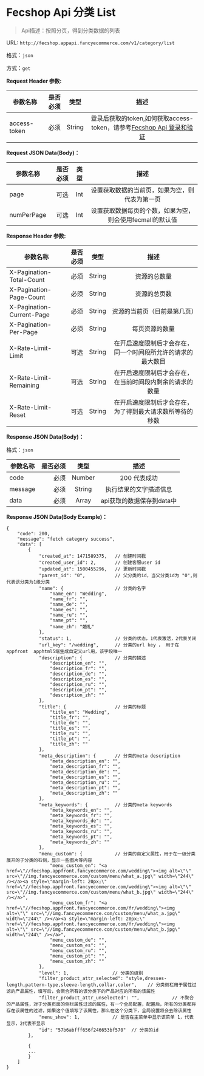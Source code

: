 Fecshop Api 分类 List
=========================

> Api描述：按照分页，得到分类数据的列表

URL: `http://fecshop.appapi.fancyecommerce.com/v1/category/list`

格式：`json`

方式：`get`

**Request Header 参数:**


| 参数名称        | 是否必须    |  类型       |  描述     |
| ----------------| -----:      | :----:      |:----:     |
| access-token    | 必须        |   String    | 登录后获取的token,如何获取access-token，请参考[Fecshop Api 登录和验证](fecshop-api-login-and-verification.md)|


**Request JSON Data(Body)：**

| 参数名称        | 是否必须    |  类型       |  描述     |
| ----------------| -----:      | :----:      |:----:     |
| page            | 可选        |   Int       | 设置获取数据的当前页，如果为空，则代表为第一页|
| numPerPage            | 可选        |   Int       | 设置获取数据每页的个数，如果为空，则会使用fecmall的默认值|

**Response Header 参数:**


| 参数名称                    | 是否必须    |  类型       |  描述     |
| ----------------------------| -----:      | :----:      |:----:     |
| X-Pagination-Total-Count    | 必须        |   String    | 资源的总数量|
| X-Pagination-Page-Count     | 必须        |   String    | 资源的总页数|
| X-Pagination-Current-Page   | 必须        |   String    | 资源的当前页（目前是第几页）|
| X-Pagination-Per-Page       | 必须        |   String    | 每页资源的数量|
| X-Rate-Limit-Limit          | 可选        |   String    | 在开启速度限制后才会存在，同一个时间段所允许的请求的最大数目|
| X-Rate-Limit-Remaining      | 可选        |   String    | 在开启速度限制后才会存在，在当前时间段内剩余的请求的数量|
| X-Rate-Limit-Reset          | 可选        |   String    | 在开启速度限制后才会存在，为了得到最大请求数所等待的秒数|



**Response JSON Data(Body)：**

格式：`json`

| 参数名称        | 是否必须    |  类型       |  描述        |
| ----------------| -----:      | :----:      |:----:        | 
| code            | 必须        |   Number    | 200 代表成功 |
| message         | 必须        |   String    | 执行结果的文字描述信息  |
| data            | 必须        |   Array    | api获取的数据保存到data中  |

**Response JSON Data(Body Example)：**

```
{
    "code": 200,
    "message": "fetch category success",
    "data": [
        {
            "created_at": 1471589375,   // 创建时间戳
            "created_user_id": 2,       // 创建客服user id
            "updated_at": 1500455296,   // 更新时间戳
            "parent_id": "0",           // 父分类的id，当父分类id为 "0",则代表该分类为1级分类
            "name": {                   // 分类的名字
                "name_en": "Wedding",
                "name_fr": "",
                "name_de": "",
                "name_es": "",
                "name_ru": "",
                "name_pt": "",
                "name_zh": "婚礼"
            },
            "status": 1,                // 分类的状态，1代表激活，2代表关闭
            "url_key": "/wedding",      // 分类的url key ， 用于在appfront  apphtml5端生成自定义url用，该字段唯一
            "description": {            // 分类的描述
                "description_en": "",
                "description_fr": "",
                "description_de": "",
                "description_es": "",
                "description_ru": "",
                "description_pt": "",
                "description_zh": ""
            },
            "title": {                  // 分类的标题
                "title_en": "Wedding",
                "title_fr": "",
                "title_de": "",
                "title_es": "",
                "title_ru": "",
                "title_pt": "",
                "title_zh": ""
            },
            "meta_description": {       // 分类的meta description
                "meta_description_en": "",
                "meta_description_fr": "",
                "meta_description_de": "",
                "meta_description_es": "",
                "meta_description_ru": "",
                "meta_description_pt": "",
                "meta_description_zh": ""
            },
            "meta_keywords": {          // 分类的meta keywords
                "meta_keywords_en": "",
                "meta_keywords_fr": "",
                "meta_keywords_de": "",
                "meta_keywords_es": "",
                "meta_keywords_ru": "",
                "meta_keywords_pt": "",
                "meta_keywords_zh": ""
            },
            "menu_custom": {            // 分类的自定义属性，用于在一级分类展开的子分类的右侧，显示一些图片等内容
                "menu_custom_en": "<a href=\"//fecshop.appfront.fancyecommerce.com/wedding\"><img alt=\"\" src=\"//img.fancyecommerce.com/custom/menu/what_a.jpg\" width=\"244\" /></a><a style=\"margin-left: 20px;\" href=\"//fecshop.appfront.fancyecommerce.com/wedding\"><img alt=\"\" src=\"//img.fancyecommerce.com/custom/menu/what_b.jpg\" width=\"244\" /></a>",
                "menu_custom_fr": "<a href=\"//fecshop.appfront.fancyecommerce.com/fr/wedding\"><img alt=\"\" src=\"//img.fancyecommerce.com/custom/menu/what_a.jpg\" width=\"244\" /></a><a style=\"margin-left: 20px;\" href=\"//fecshop.appfront.fancyecommerce.com/fr/wedding\"><img alt=\"\" src=\"//img.fancyecommerce.com/custom/menu/what_b.jpg\" width=\"244\" /></a>",
                "menu_custom_de": "",
                "menu_custom_es": "",
                "menu_custom_ru": "",
                "menu_custom_pt": "",
                "menu_custom_zh": ""
            },
            "level": 1,                // 分类的级别
            "filter_product_attr_selected": "style,dresses-length,pattern-type,sleeve-length,collar,color",    // 分类侧栏用于属性过滤的产品属性，填写后，会聚合所有的该分类下的产品对应的所有的该属性
            "filter_product_attr_unselected": "",            // 不聚合的产品属性，对于分类页面的侧栏属性过滤的属性，有一个全局配置，配置后，所有的分类都将存在该属性的过滤，如果这个值填写了该属性，那么在这个分类下，全局设置将会去除该属性
            "menu_show": 1,            // 是否在主菜单中显示该菜单 1，代表显示，2代表不显示
            "id": "57b6abfff656f246653bf570"  // 分类的id
        },
        
        {
        ...
        }
    ]
}
```